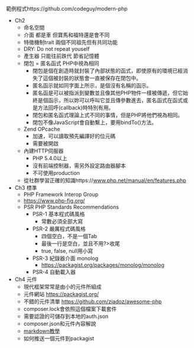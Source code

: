 範例程式https://github.com/codeguy/modern-php  

- Ch2 
    - 命名空間
    - 介面 都是車 但寶馬和福特還是會不同
    - 特徵機制trait 兩個不同祖先但有共同功能
    - DRY: Do not repeat youself
    - 產生器 只能往前跌代 節省記憶體
    - 閉包 = 匿名函式 PHP中視為相同
        - 閉包是個在創造時就封裝了內部狀態的函式，即使原有的環境已經消失了這個被封裝的狀態會一直被保存在閉包中。
        - 匿名函示就如同字面上所示，是個沒有名稱的函示。
        - 匿名函是可以被指派到變數並且像其他PHP物件一樣被傳遞，但它始終是個函示，所以妳可以呼叫它並且傳參數進去，匿名函式在函式或是方法回呼(callback)時特別有用。
        - 閉包和匿名函式理論上式不同的事情，但是PHP將他們視為相同。
        - 閉包不像JavaScript會自動繫上，要用bindTo()方法。
    - Zend OPcache
        - 加速，可以讀取預先編譯好的位元碼
        - 需要被開啟
    - 內建HTTP伺服器
        - PHP 5.4.0以上
        - 沒有前端控制器，需另外設定路由器腳本
        - 不可使用production
    - 從社群學習正確的知識https://www.php.net/manual/en/features.php
- Ch3 標準
    - PHP Framework Interop Group
    - https://www.php-fig.org/
    - PSR PHP Standards Recommendations
        - PSR-1 基本程式碼風格
            - 常數必須全部大寫
        - PSR-2 嚴厲程式碼風格
            - 四個空白，不是一個Tab
            - 最後一行是空白，並且不用?>收尾
            - true, false, null用小寫
        - PSR-3 紀錄器介面 monolog
            - https://packagist.org/packages/monolog/monolog
        - PSR-4 自動載入器
- Ch4 元件
    - 現代框架常常是由小的元件所組成
    - 元件網站 https://packagist.org/
    - 不錯的元件清單 https://github.com/ziadoz/awesome-php
    - composer.lock會依照這個檔案下載套件
    - 需要認證的可儲存到本地的auth.json
    - composer.json和元件內容解說
    - [markdown教學](https://daringfireball.net/projects/markdown/syntax)
    - 如何推送一個元件到packagist
